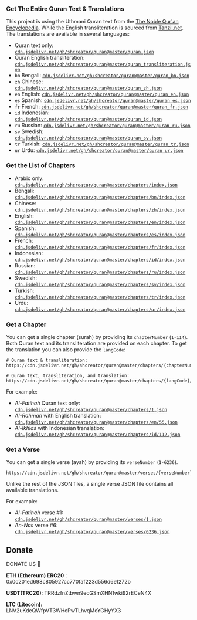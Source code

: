 ### Get The Entire Quran Text & Translations

This project is using the Uthmani Quran text from the [The Noble Qur'an Encyclopedia](https://quranenc.com/en/home). While the English transliteration is sourced from [Tanzil.net](https://tanzil.net/trans/en.transliteration). The translations are available in several languages:

- Quran text only: [`cdn.jsdelivr.net/gh/shcreator/quran@master/quran.json`](https://cdn.jsdelivr.net/gh/shcreator/quran@master/quran.json)
- Quran English transliteration: [`cdn.jsdelivr.net/gh/shcreator/quran@master/quran_transliteration.json`](https://cdn.jsdelivr.net/gh/shcreator/quran@master/quran.json)
- `bn` Bengali: [`cdn.jsdelivr.net/gh/shcreator/quran@master/quran_bn.json`](https://cdn.jsdelivr.net/gh/shcreator/quran@master/quran_bn.json)
- `zh` Chinese: [`cdn.jsdelivr.net/gh/shcreator/quran@master/quran_zh.json`](https://cdn.jsdelivr.net/gh/shcreator/quran@master/quran_zh.json)
- `en` English: [`cdn.jsdelivr.net/gh/shcreator/quran@master/quran_en.json`](https://cdn.jsdelivr.net/gh/shcreator/quran@master/quran_en.json)
- `es` Spanish: [`cdn.jsdelivr.net/gh/shcreator/quran@master/quran_es.json`](https://cdn.jsdelivr.net/gh/shcreator/quran@master/quran_es.json)
- `fr` French: [`cdn.jsdelivr.net/gh/shcreator/quran@master/quran_fr.json`](https://cdn.jsdelivr.net/gh/shcreator/quran@master/quran_fr.json)
- `id` Indonesian: [`cdn.jsdelivr.net/gh/shcreator/quran@master/quran_id.json`](https://cdn.jsdelivr.net/gh/shcreator/quran@master/quran_id.json)
- `ru` Russian: [`cdn.jsdelivr.net/gh/shcreator/quran@master/quran_ru.json`](https://cdn.jsdelivr.net/gh/shcreator/quran@master/quran_ru.json)
- `sv` Swedish: [`cdn.jsdelivr.net/gh/shcreator/quran@master/quran_sv.json`](https://cdn.jsdelivr.net/gh/shcreator/quran@master/quran_sv.json)
- `tr` Turkish: [`cdn.jsdelivr.net/gh/shcreator/quran@master/quran_tr.json`](https://cdn.jsdelivr.net/gh/shcreator/quran@master/quran_tr.json)
- `ur` Urdu: [`cdn.jsdelivr.net/gh/shcreator/quran@master/quran_ur.json`](https://cdn.jsdelivr.net/gh/shcreator/quran@master/quran_ur.json)

### Get the List of Chapters

- Arabic only: [`cdn.jsdelivr.net/gh/shcreator/quran@master/chapters/index.json`](https://cdn.jsdelivr.net/gh/shcreator/quran@master/chapters/index.json)
- Bengali: [`cdn.jsdelivr.net/gh/shcreator/quran@master/chapters/bn/index.json`](https://cdn.jsdelivr.net/gh/shcreator/quran@master/chapters/bn/index.json)
- Chinese: [`cdn.jsdelivr.net/gh/shcreator/quran@master/chapters/zh/index.json`](https://cdn.jsdelivr.net/gh/shcreator/quran@master/chapters/zh/index.json)
- English: [`cdn.jsdelivr.net/gh/shcreator/quran@master/chapters/en/index.json`](https://cdn.jsdelivr.net/gh/shcreator/quran@master/chapters/en/index.json)
- Spanish: [`cdn.jsdelivr.net/gh/shcreator/quran@master/chapters/es/index.json`](https://cdn.jsdelivr.net/gh/shcreator/quran@master/chapters/es/index.json)
- French: [`cdn.jsdelivr.net/gh/shcreator/quran@master/chapters/fr/index.json`](https://cdn.jsdelivr.net/gh/shcreator/quran@master/chapters/fr/index.json)
- Indonesian: [`cdn.jsdelivr.net/gh/shcreator/quran@master/chapters/id/index.json`](https://cdn.jsdelivr.net/gh/shcreator/quran@master/chapters/id/index.json)
- Russian: [`cdn.jsdelivr.net/gh/shcreator/quran@master/chapters/ru/index.json`](https://cdn.jsdelivr.net/gh/shcreator/quran@master/chapters/ru/index.json)
- Swedish: [`cdn.jsdelivr.net/gh/shcreator/quran@master/chapters/sv/index.json`](https://cdn.jsdelivr.net/gh/shcreator/quran@master/chapters/sv/index.json)
- Turkish: [`cdn.jsdelivr.net/gh/shcreator/quran@master/chapters/tr/index.json`](https://cdn.jsdelivr.net/gh/shcreator/quran@master/chapters/tr/index.json)
- Urdu: [`cdn.jsdelivr.net/gh/shcreator/quran@master/chapters/ur/index.json`](https://cdn.jsdelivr.net/gh/shcreator/quran@master/chapters/ur/index.json)

### Get a Chapter

You can get a single chapter (surah) by providing its `chapterNumber` (`1-114`). Both Quran text and its transliteration are provided on each chapter. To get the translation you can also provide the `langCode`:

```
# Quran text & transliteration:
https://cdn.jsdelivr.net/gh/shcreator/quran@master/chapters/{chapterNumber}.json

# Quran text, transliteration, and translation:
https://cdn.jsdelivr.net/gh/shcreator/quran@master/chapters/{langCode}/{chapterNumber}.json
```

For example:

* *Al-Fatihah* Quran text only: [`cdn.jsdelivr.net/gh/shcreator/quran@master/chapters/1.json`](https://cdn.jsdelivr.net/gh/shcreator/quran@master/chapters/1.json)
* *Al-Rahman* with English translation: [`cdn.jsdelivr.net/gh/shcreator/quran@master/chapters/en/55.json`](https://cdn.jsdelivr.net/gh/shcreator/quran@master/chapters/en/55.json)
* *Al-Ikhlas* with Indonesian translation: [`cdn.jsdelivr.net/gh/shcreator/quran@master/chapters/id/112.json`](https://cdn.jsdelivr.net/gh/shcreator/quran@master/chapters/id/112.json)

### Get a Verse

You can get a single verse (ayah) by providing its `verseNumber` (`1-6236`).

```
https://cdn.jsdelivr.net/gh/shcreator/quran@master/verses/{verseNumber}.json
```

Unlike the rest of the JSON files, a single verse JSON file contains all available translations.

For example:

* *Al-Fatihah* verse #1: [`cdn.jsdelivr.net/gh/shcreator/quran@master/verses/1.json`](https://cdn.jsdelivr.net/gh/shcreator/quran@master/verses/1.json)
* *An-Nas* verse #6: [`cdn.jsdelivr.net/gh/shcreator/quran@master/verses/6236.json`](https://cdn.jsdelivr.net/gh/shcreator/quran@master/verses/6236.json)

## Donate

DONATE US 🖤

**ETH (Ethereum) ERC20** :  
0x0c201ed698c805927cc770faf223d556d6e1272b

**USDT(TRC20)**: 
TRRdzfnZtbwn9ecGSmXHN1wki92rECeN4X

**LTC (Litecoin):**  
LNV2uKdeQWfpVT3WHcPwTLhvqMoYGHyYX3
